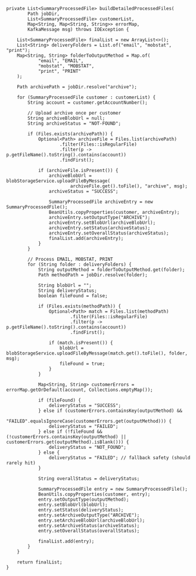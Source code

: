     private List<SummaryProcessedFile> buildDetailedProcessedFiles(
            Path jobDir,
            List<SummaryProcessedFile> customerList,
            Map<String, Map<String, String>> errorMap,
            KafkaMessage msg) throws IOException {

        List<SummaryProcessedFile> finalList = new ArrayList<>();
        List<String> deliveryFolders = List.of("email", "mobstat", "print");
        Map<String, String> folderToOutputMethod = Map.of(
                "email", "EMAIL",
                "mobstat", "MOBSTAT",
                "print", "PRINT"
        );

        Path archivePath = jobDir.resolve("archive");

        for (SummaryProcessedFile customer : customerList) {
            String account = customer.getAccountNumber();

            // Upload archive once per customer
            String archiveBlobUrl = null;
            String archiveStatus = "NOT-FOUND";

            if (Files.exists(archivePath)) {
                Optional<Path> archiveFile = Files.list(archivePath)
                        .filter(Files::isRegularFile)
                        .filter(p -> p.getFileName().toString().contains(account))
                        .findFirst();

                if (archiveFile.isPresent()) {
                    archiveBlobUrl = blobStorageService.uploadFileByMessage(
                            archiveFile.get().toFile(), "archive", msg);
                    archiveStatus = "SUCCESS";

                    SummaryProcessedFile archiveEntry = new SummaryProcessedFile();
                    BeanUtils.copyProperties(customer, archiveEntry);
                    archiveEntry.setOutputType("ARCHIVE");
                    archiveEntry.setBlobUrl(archiveBlobUrl);
                    archiveEntry.setStatus(archiveStatus);
                    archiveEntry.setOverallStatus(archiveStatus);
                    finalList.add(archiveEntry);
                }
            }

            // Process EMAIL, MOBSTAT, PRINT
            for (String folder : deliveryFolders) {
                String outputMethod = folderToOutputMethod.get(folder);
                Path methodPath = jobDir.resolve(folder);

                String blobUrl = "";
                String deliveryStatus;
                boolean fileFound = false;

                if (Files.exists(methodPath)) {
                    Optional<Path> match = Files.list(methodPath)
                            .filter(Files::isRegularFile)
                            .filter(p -> p.getFileName().toString().contains(account))
                            .findFirst();

                    if (match.isPresent()) {
                        blobUrl = blobStorageService.uploadFileByMessage(match.get().toFile(), folder, msg);
                        fileFound = true;
                    }
                }

                Map<String, String> customerErrors = errorMap.getOrDefault(account, Collections.emptyMap());

                if (fileFound) {
                    deliveryStatus = "SUCCESS";
                } else if (customerErrors.containsKey(outputMethod) &&
                        "FAILED".equalsIgnoreCase(customerErrors.get(outputMethod))) {
                    deliveryStatus = "FAILED";
                } else if (!fileFound && (!customerErrors.containsKey(outputMethod) || customerErrors.get(outputMethod).isBlank())) {
                    deliveryStatus = "NOT_FOUND";
                } else {
                    deliveryStatus = "FAILED"; // fallback safety (should rarely hit)
                }

                String overallStatus = deliveryStatus;

                SummaryProcessedFile entry = new SummaryProcessedFile();
                BeanUtils.copyProperties(customer, entry);
                entry.setOutputType(outputMethod);
                entry.setBlobUrl(blobUrl);
                entry.setStatus(deliveryStatus);
                entry.setArchiveOutputType("ARCHIVE");
                entry.setArchiveBlobUrl(archiveBlobUrl);
                entry.setArchiveStatus(archiveStatus);
                entry.setOverallStatus(overallStatus);

                finalList.add(entry);
            }
        }

        return finalList;
    }
